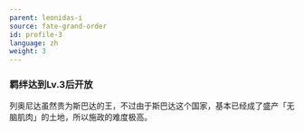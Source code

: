 ```yaml
---
parent: leonidas-i
source: fate-grand-order
id: profile-3
language: zh
weight: 3
---
```


### 羁绊达到Lv.3后开放

列奥尼达虽然贵为斯巴达的王，不过由于斯巴达这个国家，基本已经成了盛产「无脑肌肉」的土地，所以施政的难度极高。
